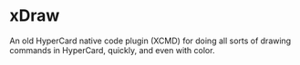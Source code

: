 # xDraw
An old HyperCard native code plugin (XCMD) for doing all sorts of drawing commands in HyperCard, quickly, and even with color.
